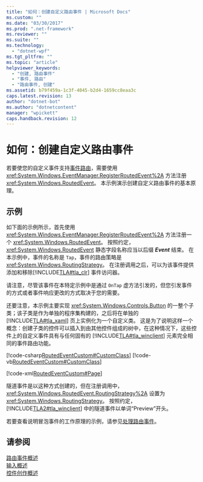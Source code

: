 ```yaml
---
title: "如何：创建自定义路由事件 | Microsoft Docs"
ms.custom: ""
ms.date: "03/30/2017"
ms.prod: ".net-framework"
ms.reviewer: ""
ms.suite: ""
ms.technology: 
  - "dotnet-wpf"
ms.tgt_pltfrm: ""
ms.topic: "article"
helpviewer_keywords: 
  - "创建, 路由事件"
  - "事件, 路由"
  - "路由事件, 创建"
ms.assetid: b79f459a-1c3f-4045-b2d4-1659cc8eaa3c
caps.latest.revision: 13
author: "dotnet-bot"
ms.author: "dotnetcontent"
manager: "wpickett"
caps.handback.revision: 12
---
```

# 如何：创建自定义路由事件
若要使您的自定义事件支持[事件路由](GTMT)，需要使用 <xref:System.Windows.EventManager.RegisterRoutedEvent%2A> 方法注册 <xref:System.Windows.RoutedEvent>。  本示例演示创建自定义路由事件的基本原理。  
  
## 示例  
 如下面的示例所示，首先使用 <xref:System.Windows.EventManager.RegisterRoutedEvent%2A> 方法注册一个 <xref:System.Windows.RoutedEvent>。  按照约定，<xref:System.Windows.RoutedEvent> 静态字段名称应当以后缀 ***Event*** 结束。  在本示例中，事件的名称是 `Tap`，事件的路由策略是 <xref:System.Windows.RoutingStrategy>。  在注册调用之后，可以为该事件提供添加和移除[!INCLUDE[TLA#tla_clr](../../../../includes/tlasharptla-clr-md.md)] 事件访问器。  
  
 请注意，尽管该事件在本特定示例中是通过 `OnTap` 虚方法引发的，但您引发事件的方式或者事件响应更改的方式取决于您的需要。  
  
 还要注意，本示例主要实现 <xref:System.Windows.Controls.Button> 的一整个子类；该子类是作为单独的程序集构建的，之后将在单独的[!INCLUDE[TLA#tla_xaml](../../../../includes/tlasharptla-xaml-md.md)] 页上实例化为一个自定义类。  这是为了说明这样一个概念：创建子类的控件可以插入到由其他控件组成的树中，在这种情况下，这些控件上的自定义事件具有与任何固有的 [!INCLUDE[TLA#tla_winclient](../../../../includes/tlasharptla-winclient-md.md)] 元素完全相同的事件路由功能。  
  
 [!code-csharp[RoutedEventCustom#CustomClass](../../../../samples/snippets/csharp/VS_Snippets_Wpf/RoutedEventCustom/CSharp/SDKSampleLibrary/class1.cs#customclass)]
 [!code-vb[RoutedEventCustom#CustomClass](../../../../samples/snippets/visualbasic/VS_Snippets_Wpf/RoutedEventCustom/VB/SDKSampleLibrary/Class1.vb#customclass)]  
  
 [!code-xml[RoutedEventCustom#Page](../../../../samples/snippets/csharp/VS_Snippets_Wpf/RoutedEventCustom/CSharp/RoutedEventCustomApp/default.xaml#page)]  
  
 隧道事件是以这种方式创建的，但在注册调用中，<xref:System.Windows.RoutedEvent.RoutingStrategy%2A> 设置为 <xref:System.Windows.RoutingStrategy>。  按照约定，[!INCLUDE[TLA2#tla_winclient](../../../../includes/tla2sharptla-winclient-md.md)] 中的隧道事件以单词“Preview”开头。  
  
 若要查看说明冒泡事件的工作原理的示例，请参见[处理路由事件](../../../../docs/framework/wpf/advanced/how-to-handle-a-routed-event.md)。  
  
## 请参阅  
 [路由事件概述](../../../../docs/framework/wpf/advanced/routed-events-overview.md)   
 [输入概述](../../../../docs/framework/wpf/advanced/input-overview.md)   
 [控件创作概述](../../../../docs/framework/wpf/controls/control-authoring-overview.md)
